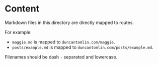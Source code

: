 # Content

Markdown files in this directory are directly mapped to routes.

For example:

- `maggie.md` is mapped to `duncantomlin.com/maggie`.
- `posts/example.md` is mapped to `duncantomlin.com/posts/example.md`.

Filenames should be dash `-` separated and lowercase.

